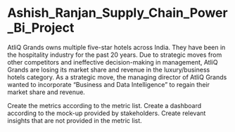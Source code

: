 # Ashish_Ranjan_Supply_Chain_Power_Bi_Project
AtliQ Grands owns multiple five-star hotels across India. They have been in the hospitality industry for the past 20 years. Due to strategic moves from other competitors and ineffective decision-making in management, AtliQ Grands are losing its market share and revenue in the luxury/business hotels category. As a strategic move, the managing director of AtliQ Grands wanted to incorporate “Business and Data Intelligence” to regain their market share and revenue.

Create the metrics according to the metric list.
Create a dashboard according to the mock-up provided by stakeholders.
Create relevant insights that are not provided in the metric list.
